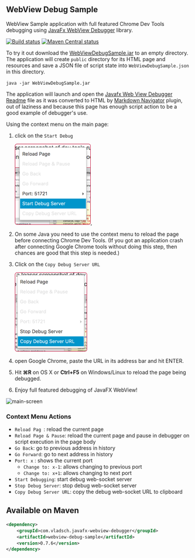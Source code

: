 ## WebView Debug Sample

WebView Sample application with full featured Chrome Dev Tools debugging using
[JavaFx WebView Debugger] library.

[![Build status](https://travis-ci.org/vsch/WebViewDebugSample.svg?branch=master)](https://travis-ci.org/vsch/WebViewDebugSample)
[![Maven Central status](https://img.shields.io/maven-central/v/com.vladsch.javafx-webview-debugger/webview-debug-sample.svg)](https://search.maven.org/search?q=g:com.vladsch.javafx-webview-debugger)<!-- @IGNORE PREVIOUS: link -->

To try it out download the [WebViewDebugSample.jar] to an empty directory. The application will
create `public` directory for its HTML page and resources and save a JSON file of script state
into `WebViewDebugSample.json` in this directory.

```shell
java -jar WebViewDebugSample.jar
```

The application will launch and open the [Javafx Web View Debugger Readme] file as it was
converted to HTML by [Markdown Navigator] plugin, out of laziness and because this page has
enough script action to be a good example of debugger's use.

Using the context menu on the main page:

1. click on the `Start Debug`

   ![Context Menu Start](assets/images/context-menu-start.png),

2. On some Java you need to use the context menu to reload the page before connecting Chrome Dev
   Tools. (If you got an application crash after connecting Google Chrome tools without doing
   this step, then chances are good that this step is needed.)

3. Click on the `Copy Debug Server URL`

   ![context-menu-copy](assets/images/context-menu-copy.png)

4. open Google Chrome, paste the URL in its address bar and hit ENTER.

5. Hit **⌘R** on OS X or **Ctrl+F5** on Windows/Linux to reload the page being debugged.

6. Enjoy full featured debugging of JavaFX WebView!

![main-screen](https://raw.githubusercontent.com/vsch/WebViewDebugSample/master/assets/images/main-screen.png)

### Context Menu Actions

* `Reload Pag `: reload the current page
* `Reload Page & Pause`: reload the current page and pause in debugger on script execution in the page body
* `Go Back`: go to previous address in history
* `Go Forward`: go to next address in history
* `Port: x` :  shows the current port
  * `Change to: x-1`: allows changing to previous port
  * `Change to: x+1`: allows changing to next port
* `Start Debugging`: start debug web-socket server
* `Stop Debug Server`: stop debug web-socket server
* `Copy Debug Server URL`: copy the debug web-socket URL to clipboard

## Available on Maven

```xml
<dependency>
    <groupId>com.vladsch.javafx-webview-debugger</groupId>
    <artifactId>webview-debug-sample</artifactId>
    <version>0.7.6</version>
</dependency>
```

[Javafx Web View Debugger Readme]: https://github.com/vsch/Javafx-WebView-Debugger/blob/master/README.md
[Web View Debug Sample]: https://github.com/vsch/WebViewDebugSample
[JavaFx WebView Debugger]: https://github.com/vsch/Javafx-WebView-Debugger
[Markdown Navigator]: http://vladsch.com/product/markdown-navigator
[WebViewDebugSample.jar]: https://github.com/vsch/WebViewDebugSample/raw/master/WebViewDebugSample.jar

